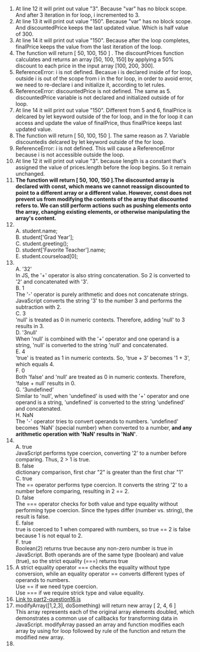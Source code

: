 1. At line 12 it will print out value "3". Because "var" has no block scope. And after 3 iteration in for loop, i incremented to 3. 
2. At line 13 it will print out value "150". Because "var" has no block scope. And discountedPrice keeps the last updated value. Which is half value of 300.
3. At line 14 it will print out value "150". Because after the loop completes, finalPrice keeps the value from the last iteration of the loop.
4. The function will return [ 50, 100, 150 ] . The discountPrices function calculates and returns an array [50, 100, 150] by applying a 50% discount to each price in the input array [100, 200, 300].
5. ReferenceError: i is not defined. Becasue i is declared inside of for loop, outside i is out of the scope from i in the for loop, in order to avoid error, we need to re-declare i and initialize it, according to let rules.
6. ReferenceError: discountedPrice is not defined. The same as 5. discountedPrice variable is not declared and initialized outside of for loop.
7. At line 14 it will print out value "150". Different from 5 and 6, finalPrice is delcared by let keyword outside of the for loop, and in the for loop it can access and update the value of finalPrice, thus finalPrice keeps last updated value.
8. The function will return [ 50, 100, 150 ]. The same reason as 7. Variable discountedis delcared by let keyword outside of the for loop.
9. ReferenceError: i is not defined. This will cause a ReferenceError because i is not accessible outside the loop.
10. At line 12 it will print out value "3".  because length is a constant that's assigned the value of prices.length before the loop begins. So it remain unchanged.
11. **The function will return [ 50, 100, 150 ].The discounted array is declared with const, which means we cannot reassign discounted to point to a different array or a different value. However, const does not prevent us from modifying the contents of the array that discounted refers to. We can still perform actions such as pushing elements onto the array, changing existing elements, or otherwise manipulating the array's content.**
12. <br> A. student.name; <br> B. student['Grad Year']; <br> C. student.greeting(); <br> D. student['Favorite Teacher'].name; <br> E. student.courseload[0];
13. <br> A. '32' <br> In JS, the '+' operator is also string concatenation. So 2 is converted to '2' and concatenated with '3'. <br> B. 1 <br> The '-' operator is purely arithmetic and does not concatenate strings. JavaScript converts the string '3' to the number 3 and performs the subtraction with 2.  <br> C.  3 <br> 'null' is treated as 0 in numeric contexts. Therefore, adding 'null' to 3 results in 3.  <br> D. '3null' <br> When 'null' is combined with the '+' operator and one operand is a string, 'null' is converted to the string 'null' and concatenated.  <br> E. 4 <br> 'true' is treated as 1 in numeric contexts. So, 'true + 3' becomes '1 + 3', which equals 4. <br> F. 0 <br> Both 'false' and 'null' are treated as 0 in numeric contexts. Therefore, 'false + null' results in 0. <br> G. '3undefined' <br> Similar to 'null', when 'undefined' is used with the '+' operator and one operand is a string, 'undefined' is converted to the string 'undefined' and concatenated.  <br> H. NaN <br> The '-' operator tries to convert operands to numbers. 'undefined' becomes 'NaN' (special number) when converted to a number, **and any arithmetic operation with 'NaN' results in 'NaN'**.
14. <br> A. true <br> JavaScript performs type coercion, converting '2' to a number before comparing. Thus, 2 > 1 is true.  <br>  B.  false  <br>  dictionary comparison, first char "2" is greater than the first char "1"  <br>  C.  true <br> The == operator performs type coercion. It converts the string '2' to a number before comparing, resulting in 2 == 2.  <br> D.  false  <br>  The === operator checks for both value and type equality without performing type coercion. Since the types differ (number vs. string), the result is false. <br>  E.  false <br>   true is coerced to 1 when compared with numbers, so true == 2 is false because 1 is not equal to 2. <br>  F. true  <br> Boolean(2) returns true because any non-zero number is true in JavaScript. Both operands are of the same type (boolean) and value (true), so the strict equality (===) returns true  
15. A strict equality operator === checks the equality without type conversion, while an equality operator == converts different types of operands to numbers.<br> Use == if we need type coercion. <br> Use === if we require strick type and value equality.
16. [Link to part2-question16.js](./part2-question16.js)
17. modifyArray([1,2,3], doSomething) will return new array [ 2, 4, 6 ] <br> This array represents each of the original array elements doubled, which demonstrates a common use of callbacks for transforming data in JavaScript. modifyArray passed an array and function modifies each array by using for loop followed by rule of the function and return the modified new array.
18. 















